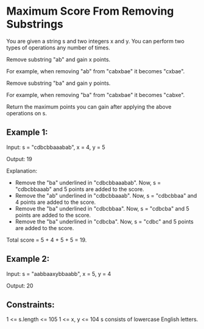 # Maximum Score From Removing Substrings
You are given a string s and two integers x and y. You can perform two types of operations any number of times.

Remove substring "ab" and gain x points.

For example, when removing "ab" from "cabxbae" it becomes "cxbae".

Remove substring "ba" and gain y points.

For example, when removing "ba" from "cabxbae" it becomes "cabxe".

Return the maximum points you can gain after applying the above operations on s.

 

## Example 1:

Input: s = "cdbcbbaaabab", x = 4, y = 5

Output: 19

Explanation:

- Remove the "ba" underlined in "cdbcbbaaabab". Now, s = "cdbcbbaaab" and 5 points are added to the score.
- Remove the "ab" underlined in "cdbcbbaaab". Now, s = "cdbcbbaa" and 4 points are added to the score.
- Remove the "ba" underlined in "cdbcbbaa". Now, s = "cdbcba" and 5 points are added to the score.
- Remove the "ba" underlined in "cdbcba". Now, s = "cdbc" and 5 points are added to the score.

Total score = 5 + 4 + 5 + 5 = 19.

## Example 2:

Input: s = "aabbaaxybbaabb", x = 5, y = 4

Output: 20
 

## Constraints:

1 <= s.length <= 105
1 <= x, y <= 104
s consists of lowercase English letters.
